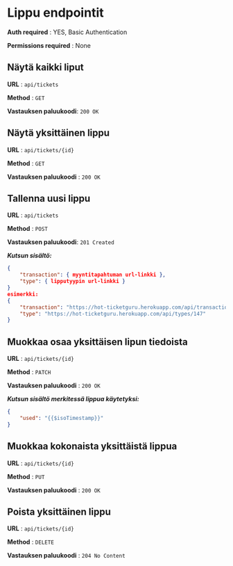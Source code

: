 # Lippu endpointit
**Auth required** : YES, Basic Authentication

**Permissions required** : None

## Näytä kaikki liput

**URL** : `api/tickets`

**Method** : `GET`

**Vastauksen paluukoodi**: `200 OK`

## Näytä yksittäinen lippu

**URL** : `api/tickets/{id}`

**Method** : `GET`

**Vastauksen paluukoodi** : `200 OK`

## Tallenna uusi lippu

**URL** : `api/tickets`

**Method** : `POST`

**Vastauksen paluukoodi**: `201 Created`

***Kutsun sisältö:***
```json
{
    "transaction": { myyntitapahtuman url-linkki },
    "type": { lipputyypin url-linkki }
}
esimerkki:
{
    "transaction": "https://hot-ticketguru.herokuapp.com/api/transactions/21",
    "type": "https://hot-ticketguru.herokuapp.com/api/types/147"
}
```

## Muokkaa osaa yksittäisen lipun tiedoista
**URL** : `api/tickets/{id}`

**Method** : `PATCH`

**Vastauksen paluukoodi** : `200 OK`

***Kutsun sisältö merkitessä lippua käytetyksi:***
```json
{
    "used": "{{$isoTimestamp}}"
}
```

## Muokkaa kokonaista yksittäistä lippua

**URL** : `api/tickets/{id}`

**Method** : `PUT`

**Vastauksen paluukoodi** : `200 OK`

## Poista yksittäinen lippu  
**URL** : `api/tickets/{id}`

**Method** : `DELETE`

**Vastauksen paluukoodi** : `204 No Content`
